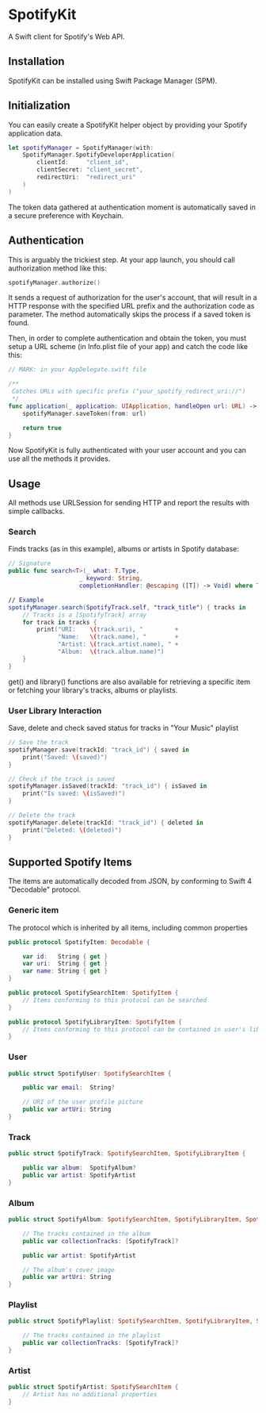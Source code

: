 # SpotifyKit

A Swift client for Spotify's Web API.

## Installation

SpotifyKit can be installed using Swift Package Manager (SPM).

## Initialization

You can easily create a SpotifyKit helper object by providing your Spotify application data.

```swift
let spotifyManager = SpotifyManager(with:
    SpotifyManager.SpotifyDeveloperApplication(
        clientId:     "client_id",
        clientSecret: "client_secret",
        redirectUri:  "redirect_uri"
    )
)
```

The token data gathered at authentication moment is automatically saved in a secure preference with Keychain.

## Authentication

This is arguably the trickiest step. At your app launch, you should call authorization method like this:

```swift
spotifyManager.authorize()
```

It sends a request of authorization for the user's account, that will result in a HTTP response with the specified URL prefix and the authorization code as parameter.
The method automatically skips the process if a saved token is found.

Then, in order to complete authentication and obtain the token, you must setup a URL scheme (in Info.plist file of your app) and catch the code like this:

```swift
// MARK: in your AppDelegate.swift file

/**
 Catches URLs with specific prefix ("your_spotify_redirect_uri://")
 */
func application(_ application: UIApplication, handleOpen url: URL) -> Bool {
    spotifyManager.saveToken(from: url)

    return true
}
```

Now SpotifyKit is fully authenticated with your user account and you can use all the methods it provides.

## Usage

All methods use URLSession for sending HTTP and report the results with simple callbacks.

### Search

Finds tracks (as in this example), albums or artists in Spotify database:

```swift
// Signature
public func search<T>(_ what: T.Type,
                    _ keyword: String,
                    completionHandler: @escaping ([T]) -> Void) where T: SpotifySearchItem

// Example
spotifyManager.search(SpotifyTrack.self, "track_title") { tracks in
	// Tracks is a [SpotifyTrack] array
	for track in tracks {
        print("URI:    \(track.uri), "         +
              "Name:   \(track.name), "        +
              "Artist: \(track.artist.name), " +
              "Album:  \(track.album.name)")
    }
}
```

get() and library() functions are also available for retrieving a specific item or fetching your library's tracks, albums or playlists.

### User Library Interaction

Save, delete and check saved status for tracks in "Your Music" playlist

```swift
// Save the track
spotifyManager.save(trackId: "track_id") { saved in
    print("Saved: \(saved)")
}

// Check if the track is saved
spotifyManager.isSaved(trackId: "track_id") { isSaved in
    print("Is saved: \(isSaved)")
}

// Delete the track
spotifyManager.delete(trackId: "track_id") { deleted in
    print("Deleted: \(deleted)")
}
```

## Supported Spotify Items

The items are automatically decoded from JSON, by conforming to Swift 4 "Decodable" protocol.

### Generic item

The protocol which is inherited by all items, including common properties

```swift
public protocol SpotifyItem: Decodable {

	var id:   String { get }
	var uri:  String { get }
	var name: String { get }
}

public protocol SpotifySearchItem: SpotifyItem {
	// Items conforming to this protocol can be searched
}

public protocol SpotifyLibraryItem: SpotifyItem {
	// Items conforming to this protocol can be contained in user's library
}
```

### User

```swift
public struct SpotifyUser: SpotifySearchItem {

	public var email:  String?

	// URI of the user profile picture
	public var artUri: String
}
```

### Track

```swift
public struct SpotifyTrack: SpotifySearchItem, SpotifyLibraryItem {

	public var album:  SpotifyAlbum?
	public var artist: SpotifyArtist
}
```

### Album

```swift
public struct SpotifyAlbum: SpotifySearchItem, SpotifyLibraryItem, SpotifyTrackCollection {

	// The tracks contained in the album
	public var collectionTracks: [SpotifyTrack]?

	public var artist: SpotifyArtist

	// The album's cover image
	public var artUri: String
}
```

### Playlist

```swift
public struct SpotifyPlaylist: SpotifySearchItem, SpotifyLibraryItem, SpotifyTrackCollection {

	// The tracks contained in the playlist
	public var collectionTracks: [SpotifyTrack]?
}
```

### Artist

```swift
public struct SpotifyArtist: SpotifySearchItem {
	// Artist has no additional properties
}
```
